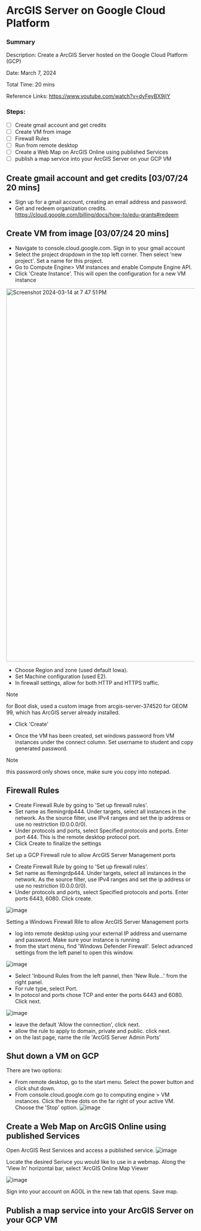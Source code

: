 # ArcGIS Server on Google Cloud Platform
### Summary

Description: Create a ArcGIS Server hosted on the Google Cloud Platform (GCP)

Date: March 7, 2024

Total Time: 20 mins

Reference Links: https://www.youtube.com/watch?v=dyFeyBX9jIY

### Steps:
- [ ] Create gmail account and get credits
- [ ] Create VM from image
- [ ] Firewall Rules
- [ ] Run from remote desktop
- [ ] Create a Web Map on ArcGIS Online using published Services
- [ ] publish a map service into your ArcGIS Server on your GCP VM

## Create gmail account and get credits [03/07/24 20 mins]

* Sign up for a gmail account, creating an email address and password. 
* Get and redeem organization credits. https://cloud.google.com/billing/docs/how-to/edu-grants#redeem

## Create VM from image [03/07/24 20 mins]

* Navigate to console.cloud.google.com. Sign in to your gmail account
* Select the project dropdown in the top left corner. Then select 'new project'. Set a name for this project.
* Go to Compute Engine> VM instances and enable Compute Engine API.
* Click 'Create Instance'. This will open the configuration for a new VM instance

<img width="995" alt="Screenshot 2024-03-14 at 7 47 51 PM" src="https://github.com/lowylori/technicallogs/assets/49323685/d8a5df55-8759-41b9-8ae2-66ac8bd67315">

* Choose Region and zone (used default Iowa).
* Set Machine configuration (used E2).
* In firewall settings, allow for both HTTP and HTTPS traffic.

> [!NOTE]
> for Boot disk, used a custom image from arcgis-server-374520 for GEOM 99, which has ArcGIS server already installed.

* Click 'Create'

* Once the VM has been created, set windows password from VM instances under the connect column. Set username to student and copy generated password.

> [!NOTE]
> this password only shows once, make sure you copy into notepad.

## Firewall Rules

* Create Firewall Rule by going to 'Set up firewall rules'. 
* Set name as flemingrdp444. Under targets, select all instances in the network. As the source filter, use IPv4 ranges and set the ip address or use no restriction (0.0.0.0/0).
* Under protocols and ports, select Specified protocols and ports. Enter port 444. This is the remote desktop protocol port.
* Click Create to finalize the settings

Set up a GCP Firewall rule to allow ArcGIS Server Management ports

* Create Firewall Rule by going to 'Set up firewall rules'. 
* Set name as flemingrdp444. Under targets, select all instances in the network. As the source filter, use IPv4 ranges and set the ip address or use no restriction (0.0.0.0/0).
* Under protocols and ports, select Specified protocols and ports. Enter ports 6443, 6080. Click create.

![image](https://github.com/lowylori/technicallogs/assets/49323685/84a3f30a-a05c-4fca-aece-f9de0a67a792)

Setting a Windows Firewall Rile to allow ArcGIS Server Management ports

* log into remote desktop using your external IP address and username and password. Make sure your instance is running
* from the start menu, find 'Windows Defender Firewall'. Select advanced settings from the left panel to open this window.

![image](https://github.com/lowylori/technicallogs/assets/49323685/b36219b3-8a03-46b0-81af-d08f45d2854c)

* Select 'Inbound Rules from the left pannel, then 'New Rule...' from the right panel.
*  For rule type, select Port.
*  In potocol and ports chose TCP and enter the ports 6443 and 6080. Click next.

![image](https://github.com/lowylori/technicallogs/assets/49323685/850c0885-6860-41a0-b0d1-bae14a55649b)

* leave the default 'Allow the connection', click next.
* allow the rule to apply to domain, private and public. click next.
* on the last page, name the rile 'ArcGIS Server Admin Ports'

## Shut down a VM on GCP

There are two options:
* From remote desktop, go to the start menu. Select the power button and click shut down.
* From console.cloud.google.com go to computing engine > VM instances. Click the three dots on the far right of your active VM. Choose the 'Stop' option.
  ![image](https://github.com/lowylori/technicallogs/assets/49323685/19aade44-55b6-4c2b-ae28-0b8926422339)



## Create a Web Map on ArcGIS Online using published Services

Open ArcGIS Rest Services and access a published service.
![image](https://github.com/lowylori/technicallogs/assets/49323685/6b342953-9bc1-4edf-9d64-18c4e95c2efc)

Locate the desired Serivce you would like to use in a webmap. Along the 'View In' horizontal bar, select 'ArcGIS Online Map Viewer

![image](https://github.com/lowylori/technicallogs/assets/49323685/e36f6551-527f-4f73-b79e-c8038c55c260)

Sign into your account on AGOL in the new tab that opens. Save map.

## Publish a map service into your ArcGIS Server on your GCP VM


